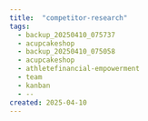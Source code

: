 ```yaml
---
title:  "competitor-research"
tags:
  - backup_20250410_075737
  - acupcakeshop
  - backup_20250410_075058
  - acupcakeshop
  - athletefinancial-empowerment
  - team
  - kanban
  - --
created: 2025-04-10
---
```



